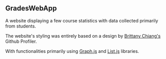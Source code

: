 ## GradesWebApp

A website displaying a few course statistics with data collected primarily from students.

The website's styling was entirely based on a design by [Brittany Chiang's](https://brittanychiang.com/) Github Profiler.

With functionalities primarily using [Graph.js](https://www.chartjs.org/) and [List.js](https://listjs.com/) libraries. 
